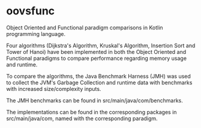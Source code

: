 # oovsfunc
Object Oriented and Functional paradigm comparisons in Kotlin programming language.

Four algorithms (Dijkstra's Algorithm, Kruskal's Algorithm, Insertion Sort and Tower of Hanoi) have been implemented in both the Object Oriented and Functional paradigms to compare performance regarding memory usage and runtime.

To compare the algorithms, the Java Benchmark Harness (JMH) was used to collect the JVM's Garbage Collection and runtime data with benchmarks with increased size/complexity inputs.

The JMH benchmarks can be found in src/main/java/com/benchmarks.

The implementations can be found in the corresponding packages in src/main/java/com, named with the corresponding paradigm.
